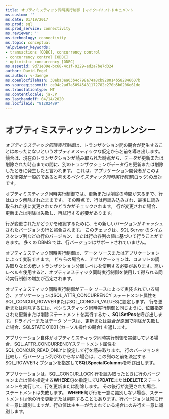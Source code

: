 ```yaml
---
title: オプティミスティック同時実行制御 |マイクロソフトドキュメント
ms.custom: ''
ms.date: 01/19/2017
ms.prod: sql
ms.prod_service: connectivity
ms.reviewer: ''
ms.technology: connectivity
ms.topic: conceptual
helpviewer_keywords:
- transactions [ODBC], concurrency control
- concurrency control [ODBC]
- optimistic concurrency [ODBC]
ms.assetid: 9d71e09e-bc68-4c1f-9229-ed2a7be7d324
author: David-Engel
ms.author: v-daenge
ms.openlocfilehash: 30eba3ea03b4c798a74a8cb928014b582846607b
ms.sourcegitcommit: ce94c2ad7a50945481172782c270b5b0206e61de
ms.translationtype: MT
ms.contentlocale: ja-JP
ms.lasthandoff: 04/14/2020
ms.locfileid: "81282489"
---
```

# <a name="optimistic-concurrency"></a>オプティミスティック コンカレンシー
*オプティミスティック同時実行制御*は、トランザクション間の競合が発生することはめったにないというオプティミスティックな仮定から名前を導き出します。競合は、現在のトランザクションが読み取られた時点から、データが更新または削除された時点までの間に、別のトランザクションがデータ行を更新または削除したときに発生したと言われます。 これは、アプリケーション開発者がこのような衝突が一般的であると考える*ペシミスティック同時実行制御*(ロック)の反対です。  
  
 オプティミスティック同時実行制御では、更新または削除の時間が来るまで、行はロック解除されたままです。 その時点で、行は再読み込みされ、最後に読み取られた後に変更されたかどうかがチェックされます。 行が変更された場合、更新または削除は失敗し、再試行する必要があります。  
  
 行が変更されたかどうかを確認するために、その新しいバージョンがキャッシュされたバージョンの行と照合されます。 このチェックは、SQL Server のタイムスタンプ列などの行のバージョン、または行の各列の値に基づいて行うことができます。 多くの DBMS では、行バージョンはサポートされていません。  
  
 オプティミスティック同時実行制御は、データ ソースまたはアプリケーションによって実装できます。 どちらの場合も、アプリケーションは、コミットの読み取りなどの低いトランザクション分離レベルを使用する必要があります。高いレベルを使用すると、オプティミスティック同時実行制御を使用して得られる同時実行制御の増加が否定されます。  
  
 オプティミスティック同時実行制御がデータ ソースによって実装されている場合、アプリケーションはSQL_ATTR_CONCURRENCY ステートメント属性をSQL_CONCUR_ROWVERまたはSQL_CONCUR_VALUESに設定します。 行を更新または削除するには、ペシミスティック同時実行制御と同じように、位置指定された更新または削除ステートメントを実行するか **、SQLSetPos**を呼び出します。ドライバーまたはデータ ソースは、更新または競合が原因で削除が失敗した場合、SQLSTATE 01001 (カーソル操作の競合) を返します。  
  
 アプリケーション自体がオプティミスティック同時実行制御を実装している場合、SQL_ATTR_CONCURRENCYステートメント属性をSQL_CONCUR_READ_ONLYに設定して行を読み取ります。 行のバージョンを比較し、行バージョン列がわからない場合は、この列の名前を決定するSQL_ROWVERオプションを指定して**SQLSpecialColumns**を呼び出します。  
  
 アプリケーションは、SQL_CONCUR_LOCK 行を読み取ったときに行のバージョンまたは値を指定する**WHERE**句を指定して**UPDATE**または**DELETE**ステートメントを実行して、行を更新または削除します。 その後行が変更された場合、ステートメントは失敗します。 **WHERE**句が行を一意に識別しない場合、ステートメントは他の行を更新または削除することもあります。行バージョンは常に行を一意に識別しますが、行の値は主キーが含まれている場合にのみ行を一意に識別します。
